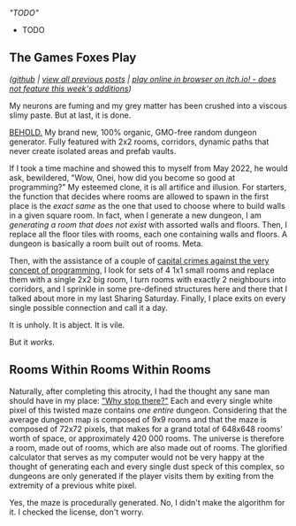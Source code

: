 *"TODO"*

- TODO

## The Games Foxes Play
*([github](https://github.com/Oneirical/The-Games-Foxes-Play) | [view all previous posts](https://github.com/Oneirical/The-Games-Foxes-Play/tree/main/design/Development%20Logs) | [play online in browser on itch.io! - does not feature this week's additions](https://oneirical.itch.io/tgfp))*

My neurons are fuming and my grey matter has been crushed into a viscous slimy paste. But at last, it is done.

[BEHOLD.]() My brand new, 100% organic, GMO-free random dungeon generator. Fully featured with 2x2 rooms, corridors, dynamic paths that never create isolated areas and prefab vaults.

If I took a time machine and showed this to myself from May 2022, he would ask, bewildered, "Wow, Onei, how did you become so good at programming?" My esteemed clone, it is all artifice and illusion. For starters, the function that decides where rooms are allowed to spawn in the first place is the *exact same* as the one that used to choose where to build walls in a given square room. In fact, when I generate a new dungeon, I am *generating a room that does not exist* with assorted walls and floors. Then, I replace all the floor tiles with rooms, each one containing walls and floors. A dungeon is basically a room built out of rooms. Meta.

Then, with the assistance of a couple of [capital crimes against the very concept of programming](), I look for sets of 4 1x1 small rooms and replace them with a single 2x2 big room, I turn rooms with exactly 2 neighbours into corridors, and I sprinkle in some pre-defined structures here and there that I talked about more in my last Sharing Saturday. Finally, I place exits on every single possible connection and call it a day.

It is unholy. It is abject. It is vile.

But it *works*.

## Rooms Within Rooms Within Rooms

Naturally, after completing this atrocity, I had the thought any sane man should have in my place: ["Why stop there?"]() Each and every single white pixel of this twisted maze contains *one entire* dungeon. Considering that the average dungeon map is composed of 9x9 rooms and that the maze is composed of 72x72 pixels, that makes for a grand total of 648x648 rooms' worth of space, or approximately 420 000 rooms. The universe is therefore a room, made out of rooms, which are also made out of rooms. The glorified calculator that serves as my computer would not be very happy at the thought of generating each and every single dust speck of this complex, so dungeons are only generated if the player visits them by exiting from the extremity of a previous white pixel.

Yes, the maze is procedurally generated. No, I didn't make the algorithm for it. I checked the license, don't worry.

